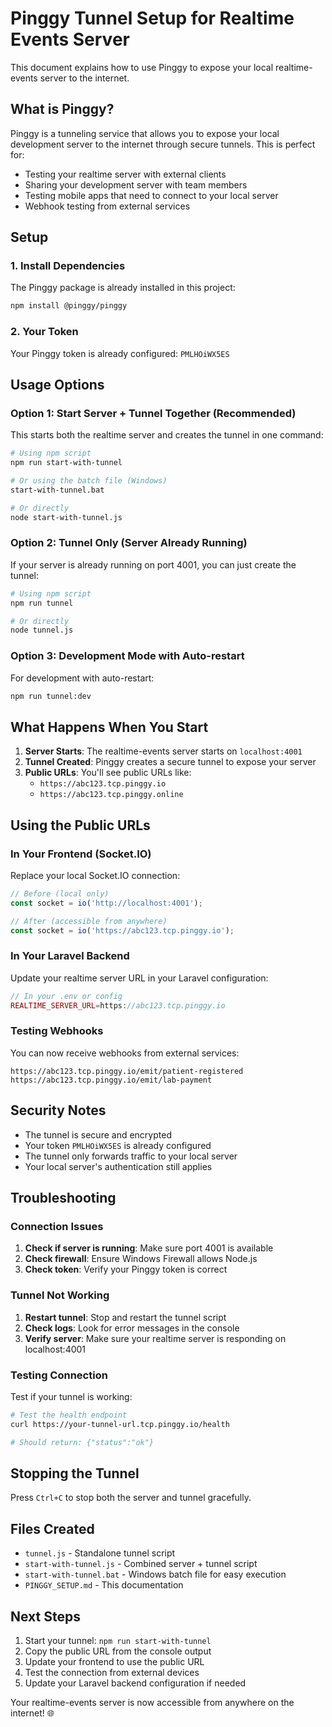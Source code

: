 # Pinggy Tunnel Setup for Realtime Events Server

This document explains how to use Pinggy to expose your local realtime-events server to the internet.

## What is Pinggy?

Pinggy is a tunneling service that allows you to expose your local development server to the internet through secure tunnels. This is perfect for:

- Testing your realtime server with external clients
- Sharing your development server with team members
- Testing mobile apps that need to connect to your local server
- Webhook testing from external services

## Setup

### 1. Install Dependencies

The Pinggy package is already installed in this project:

```bash
npm install @pinggy/pinggy
```

### 2. Your Token

Your Pinggy token is already configured: `PMLHOiWX5ES`

## Usage Options

### Option 1: Start Server + Tunnel Together (Recommended)

This starts both the realtime server and creates the tunnel in one command:

```bash
# Using npm script
npm run start-with-tunnel

# Or using the batch file (Windows)
start-with-tunnel.bat

# Or directly
node start-with-tunnel.js
```

### Option 2: Tunnel Only (Server Already Running)

If your server is already running on port 4001, you can just create the tunnel:

```bash
# Using npm script
npm run tunnel

# Or directly
node tunnel.js
```

### Option 3: Development Mode with Auto-restart

For development with auto-restart:

```bash
npm run tunnel:dev
```

## What Happens When You Start

1. **Server Starts**: The realtime-events server starts on `localhost:4001`
2. **Tunnel Created**: Pinggy creates a secure tunnel to expose your server
3. **Public URLs**: You'll see public URLs like:
   - `https://abc123.tcp.pinggy.io`
   - `https://abc123.tcp.pinggy.online`

## Using the Public URLs

### In Your Frontend (Socket.IO)

Replace your local Socket.IO connection:

```javascript
// Before (local only)
const socket = io('http://localhost:4001');

// After (accessible from anywhere)
const socket = io('https://abc123.tcp.pinggy.io');
```

### In Your Laravel Backend

Update your realtime server URL in your Laravel configuration:

```php
// In your .env or config
REALTIME_SERVER_URL=https://abc123.tcp.pinggy.io
```

### Testing Webhooks

You can now receive webhooks from external services:

```
https://abc123.tcp.pinggy.io/emit/patient-registered
https://abc123.tcp.pinggy.io/emit/lab-payment
```

## Security Notes

- The tunnel is secure and encrypted
- Your token `PMLHOiWX5ES` is already configured
- The tunnel only forwards traffic to your local server
- Your local server's authentication still applies

## Troubleshooting

### Connection Issues

1. **Check if server is running**: Make sure port 4001 is available
2. **Check firewall**: Ensure Windows Firewall allows Node.js
3. **Check token**: Verify your Pinggy token is correct

### Tunnel Not Working

1. **Restart tunnel**: Stop and restart the tunnel script
2. **Check logs**: Look for error messages in the console
3. **Verify server**: Make sure your realtime server is responding on localhost:4001

### Testing Connection

Test if your tunnel is working:

```bash
# Test the health endpoint
curl https://your-tunnel-url.tcp.pinggy.io/health

# Should return: {"status":"ok"}
```

## Stopping the Tunnel

Press `Ctrl+C` to stop both the server and tunnel gracefully.

## Files Created

- `tunnel.js` - Standalone tunnel script
- `start-with-tunnel.js` - Combined server + tunnel script
- `start-with-tunnel.bat` - Windows batch file for easy execution
- `PINGGY_SETUP.md` - This documentation

## Next Steps

1. Start your tunnel: `npm run start-with-tunnel`
2. Copy the public URL from the console output
3. Update your frontend to use the public URL
4. Test the connection from external devices
5. Update your Laravel backend configuration if needed

Your realtime-events server is now accessible from anywhere on the internet! 🌐
